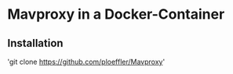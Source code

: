 # Mavproxy in a Docker-Container

## Installation

'git clone https://github.com/ploeffler/Mavproxy'


